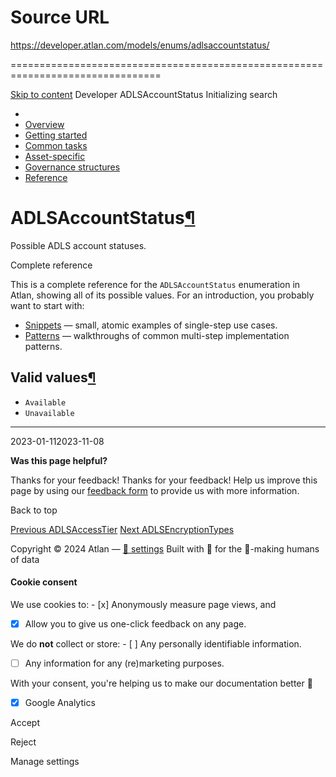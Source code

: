 # Source URL
https://developer.atlan.com/models/enums/adlsaccountstatus/

================================================================================

<!--
canonical: https://developer.atlan.com/models/enums/adlsaccountstatus/
meta-content-security-policy: object-src 'none'; base-uri 'self'; manifest-src 'self'; media-src 'self';
meta-description: Dear Developers
meta-generator: mkdocs-1.6.1, mkdocs-material-9.6.14
meta-og-description: Dear Developers
meta-og-image: https://developer.atlan.com/assets/images/social/models/enums/adlsaccountstatus.png
meta-og-image-height: 630
meta-og-image-type: image/png
meta-og-image-width: 1200
meta-og-title: ADLSAccountStatus - Developer
meta-og-type: website
meta-og-url: https://developer.atlan.com/models/enums/adlsaccountstatus/
meta-twitter:card: summary_large_image
meta-twitter:description: Dear Developers
meta-twitter:image: https://developer.atlan.com/assets/images/social/models/enums/adlsaccountstatus.png
meta-twitter:title: ADLSAccountStatus - Developer
meta-viewport: width=device-width,initial-scale=1
title: ADLSAccountStatus - Developer
-->

[Skip to content](#adlsaccountstatus) Developer ADLSAccountStatus Initializing search 

* 
* [Overview](../../..)
* [Getting started](../../../getting-started/)
* [Common tasks](../../../snippets/)
* [Asset\-specific](../../../patterns/)
* [Governance structures](../../../governance/)
* [Reference](../../../reference/)

ADLSAccountStatus[¶](#adlsaccountstatus "Permanent link")
=========================================================

Possible ADLS account statuses.

Complete reference

This is a complete reference for the `ADLSAccountStatus` enumeration in Atlan, showing all of its possible values. For an introduction, you probably want to start with:

* [Snippets](../../../snippets/) — small, atomic examples of single\-step use cases.
* [Patterns](../../../patterns/) — walkthroughs of common multi\-step implementation patterns.

Valid values[¶](#valid-values "Permanent link")
-----------------------------------------------

* `Available`
* `Unavailable`

---

2023\-01\-112023\-11\-08

**Was this page helpful?**

Thanks for your feedback! Thanks for your feedback! Help us improve this page by using our [feedback form](https://docs.google.com/forms/d/e/1FAIpQLScfoq7vqEn8S4QvN0ehPp0MRy6WYK5x-okJDqD69lHgoPPWtg/viewform?usp=pp_url&entry.1800719315=/models/enums/adlsaccountstatus/) to provide us with more information. 

Back to top

[Previous ADLSAccessTier](../adlsaccesstier/) [Next ADLSEncryptionTypes](../adlsencryptiontypes/) 

Copyright © 2024 Atlan — [🍪 settings](#__consent) 
Built with 💙 for the 🤖\-making humans of data 

#### Cookie consent

We use cookies to: - [x] Anonymously measure page views, and
- [x] Allow you to give us one\-click feedback on any page.

 We do **not** collect or store: - [ ] Any personally identifiable information.
- [ ] Any information for any (re)marketing purposes.

 With your consent, you're helping us to make our documentation better 💙

- [x] Google Analytics

Accept

Reject

Manage settings

